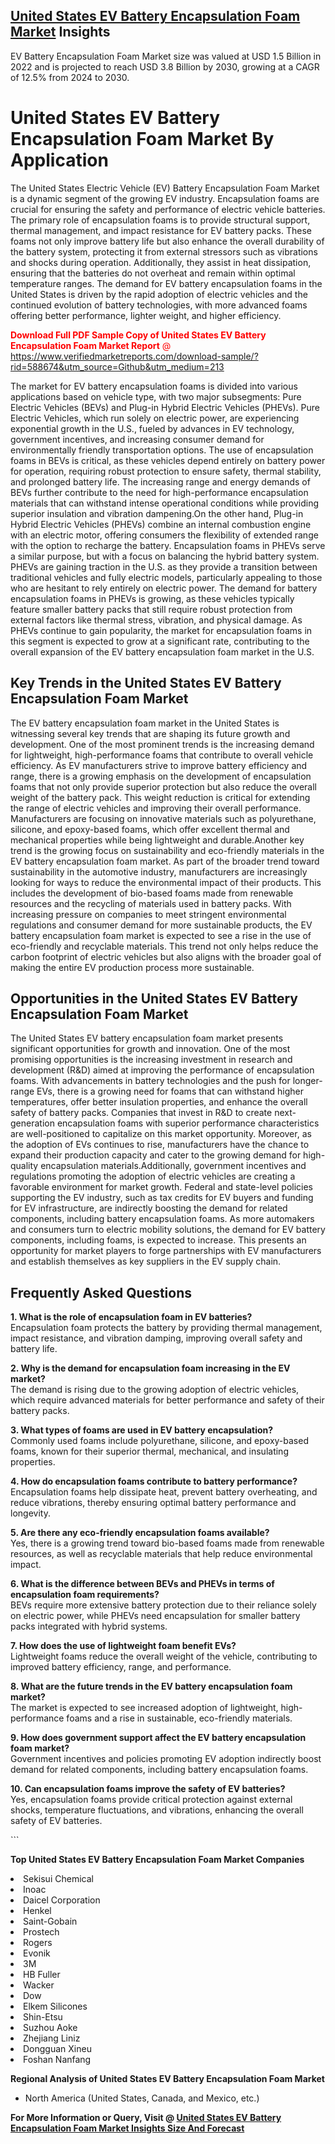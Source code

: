 <h2><a href="https://www.verifiedmarketreports.com/download-sample/?rid=588674&amp;utm_source=Github&amp;utm_medium=213" target="_blank">United States EV Battery Encapsulation Foam Market</a> Insights</h2><p>EV Battery Encapsulation Foam Market size was valued at USD 1.5 Billion in 2022 and is projected to reach USD 3.8 Billion by 2030, growing at a CAGR of 12.5% from 2024 to 2030.</p><p><h1>United States EV Battery Encapsulation Foam Market By Application</h1><p>The United States Electric Vehicle (EV) Battery Encapsulation Foam Market is a dynamic segment of the growing EV industry. Encapsulation foams are crucial for ensuring the safety and performance of electric vehicle batteries. The primary role of encapsulation foams is to provide structural support, thermal management, and impact resistance for EV battery packs. These foams not only improve battery life but also enhance the overall durability of the battery system, protecting it from external stressors such as vibrations and shocks during operation. Additionally, they assist in heat dissipation, ensuring that the batteries do not overheat and remain within optimal temperature ranges. The demand for EV battery encapsulation foams in the United States is driven by the rapid adoption of electric vehicles and the continued evolution of battery technologies, with more advanced foams offering better performance, lighter weight, and higher efficiency.<p><span class=""><span style="color: #ff0000;"><strong>Download Full PDF Sample Copy of United States EV Battery Encapsulation Foam Market Report</strong> @ </span><a href="https://www.verifiedmarketreports.com/download-sample/?rid=588674&amp;utm_source=Github&amp;utm_medium=213" target="_blank">https://www.verifiedmarketreports.com/download-sample/?rid=588674&amp;utm_source=Github&amp;utm_medium=213</a></span></p></p><p>The market for EV battery encapsulation foams is divided into various applications based on vehicle type, with two major subsegments: Pure Electric Vehicles (BEVs) and Plug-in Hybrid Electric Vehicles (PHEVs). Pure Electric Vehicles, which run solely on electric power, are experiencing exponential growth in the U.S., fueled by advances in EV technology, government incentives, and increasing consumer demand for environmentally friendly transportation options. The use of encapsulation foams in BEVs is critical, as these vehicles depend entirely on battery power for operation, requiring robust protection to ensure safety, thermal stability, and prolonged battery life. The increasing range and energy demands of BEVs further contribute to the need for high-performance encapsulation materials that can withstand intense operational conditions while providing superior insulation and vibration dampening.On the other hand, Plug-in Hybrid Electric Vehicles (PHEVs) combine an internal combustion engine with an electric motor, offering consumers the flexibility of extended range with the option to recharge the battery. Encapsulation foams in PHEVs serve a similar purpose, but with a focus on balancing the hybrid battery system. PHEVs are gaining traction in the U.S. as they provide a transition between traditional vehicles and fully electric models, particularly appealing to those who are hesitant to rely entirely on electric power. The demand for battery encapsulation foams in PHEVs is growing, as these vehicles typically feature smaller battery packs that still require robust protection from external factors like thermal stress, vibration, and physical damage. As PHEVs continue to gain popularity, the market for encapsulation foams in this segment is expected to grow at a significant rate, contributing to the overall expansion of the EV battery encapsulation foam market in the U.S.</p><h2>Key Trends in the United States EV Battery Encapsulation Foam Market</h2><p>The EV battery encapsulation foam market in the United States is witnessing several key trends that are shaping its future growth and development. One of the most prominent trends is the increasing demand for lightweight, high-performance foams that contribute to overall vehicle efficiency. As EV manufacturers strive to improve battery efficiency and range, there is a growing emphasis on the development of encapsulation foams that not only provide superior protection but also reduce the overall weight of the battery pack. This weight reduction is critical for extending the range of electric vehicles and improving their overall performance. Manufacturers are focusing on innovative materials such as polyurethane, silicone, and epoxy-based foams, which offer excellent thermal and mechanical properties while being lightweight and durable.Another key trend is the growing focus on sustainability and eco-friendly materials in the EV battery encapsulation foam market. As part of the broader trend toward sustainability in the automotive industry, manufacturers are increasingly looking for ways to reduce the environmental impact of their products. This includes the development of bio-based foams made from renewable resources and the recycling of materials used in battery packs. With increasing pressure on companies to meet stringent environmental regulations and consumer demand for more sustainable products, the EV battery encapsulation foam market is expected to see a rise in the use of eco-friendly and recyclable materials. This trend not only helps reduce the carbon footprint of electric vehicles but also aligns with the broader goal of making the entire EV production process more sustainable.</p><h2>Opportunities in the United States EV Battery Encapsulation Foam Market</h2><p>The United States EV battery encapsulation foam market presents significant opportunities for growth and innovation. One of the most promising opportunities is the increasing investment in research and development (R&D) aimed at improving the performance of encapsulation foams. With advancements in battery technologies and the push for longer-range EVs, there is a growing need for foams that can withstand higher temperatures, offer better insulation properties, and enhance the overall safety of battery packs. Companies that invest in R&D to create next-generation encapsulation foams with superior performance characteristics are well-positioned to capitalize on this market opportunity. Moreover, as the adoption of EVs continues to rise, manufacturers have the chance to expand their production capacity and cater to the growing demand for high-quality encapsulation materials.Additionally, government incentives and regulations promoting the adoption of electric vehicles are creating a favorable environment for market growth. Federal and state-level policies supporting the EV industry, such as tax credits for EV buyers and funding for EV infrastructure, are indirectly boosting the demand for related components, including battery encapsulation foams. As more automakers and consumers turn to electric mobility solutions, the demand for EV battery components, including foams, is expected to increase. This presents an opportunity for market players to forge partnerships with EV manufacturers and establish themselves as key suppliers in the EV supply chain.</p><h2>Frequently Asked Questions</h2><p><strong>1. What is the role of encapsulation foam in EV batteries?</strong><br>Encapsulation foam protects the battery by providing thermal management, impact resistance, and vibration damping, improving overall safety and battery life.</p><p><strong>2. Why is the demand for encapsulation foam increasing in the EV market?</strong><br>The demand is rising due to the growing adoption of electric vehicles, which require advanced materials for better performance and safety of their battery packs.</p><p><strong>3. What types of foams are used in EV battery encapsulation?</strong><br>Commonly used foams include polyurethane, silicone, and epoxy-based foams, known for their superior thermal, mechanical, and insulating properties.</p><p><strong>4. How do encapsulation foams contribute to battery performance?</strong><br>Encapsulation foams help dissipate heat, prevent battery overheating, and reduce vibrations, thereby ensuring optimal battery performance and longevity.</p><p><strong>5. Are there any eco-friendly encapsulation foams available?</strong><br>Yes, there is a growing trend toward bio-based foams made from renewable resources, as well as recyclable materials that help reduce environmental impact.</p><p><strong>6. What is the difference between BEVs and PHEVs in terms of encapsulation foam requirements?</strong><br>BEVs require more extensive battery protection due to their reliance solely on electric power, while PHEVs need encapsulation for smaller battery packs integrated with hybrid systems.</p><p><strong>7. How does the use of lightweight foam benefit EVs?</strong><br>Lightweight foams reduce the overall weight of the vehicle, contributing to improved battery efficiency, range, and performance.</p><p><strong>8. What are the future trends in the EV battery encapsulation foam market?</strong><br>The market is expected to see increased adoption of lightweight, high-performance foams and a rise in sustainable, eco-friendly materials.</p><p><strong>9. How does government support affect the EV battery encapsulation foam market?</strong><br>Government incentives and policies promoting EV adoption indirectly boost demand for related components, including battery encapsulation foams.</p><p><strong>10. Can encapsulation foams improve the safety of EV batteries?</strong><br>Yes, encapsulation foams provide critical protection against external shocks, temperature fluctuations, and vibrations, enhancing the overall safety of EV batteries.</p>```</p><p><strong>Top United States EV Battery Encapsulation Foam Market Companies</strong></p><div data-test-id=""><p><li>Sekisui Chemical</li><li> Inoac</li><li> Daicel Corporation</li><li> Henkel</li><li> Saint-Gobain</li><li> Prostech</li><li> Rogers</li><li> Evonik</li><li> 3M</li><li> HB Fuller</li><li> Wacker</li><li> Dow</li><li> Elkem Silicones</li><li> Shin-Etsu</li><li> Suzhou Aoke</li><li> Zhejiang Liniz</li><li> Dongguan Xineu</li><li> Foshan Nanfang</li></p><div><strong>Regional Analysis of&nbsp;United States EV Battery Encapsulation Foam Market</strong></div><ul><li dir="ltr"><p dir="ltr">North America&nbsp;(United States, Canada, and Mexico, etc.)</p></li></ul><p><strong>For More Information or Query, Visit @&nbsp;</strong><strong><a href="https://www.verifiedmarketreports.com/product/ev-battery-encapsulation-foam-market/?utm_source=Github&amp;utm_medium=213" target="_blank">United States EV Battery Encapsulation Foam Market Insights Size And Forecast</a></strong></p></div>
